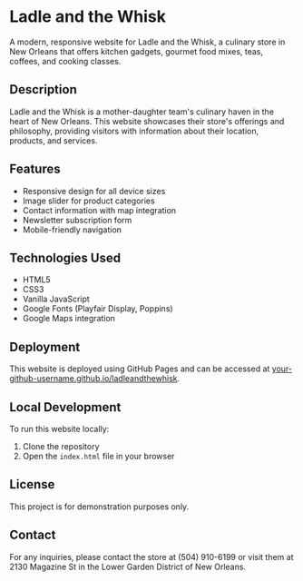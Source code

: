 # Ladle and the Whisk

A modern, responsive website for Ladle and the Whisk, a culinary store in New Orleans that offers kitchen gadgets, gourmet food mixes, teas, coffees, and cooking classes.

## Description

Ladle and the Whisk is a mother-daughter team's culinary haven in the heart of New Orleans. This website showcases their store's offerings and philosophy, providing visitors with information about their location, products, and services.

## Features

- Responsive design for all device sizes
- Image slider for product categories
- Contact information with map integration
- Newsletter subscription form
- Mobile-friendly navigation

## Technologies Used

- HTML5
- CSS3
- Vanilla JavaScript
- Google Fonts (Playfair Display, Poppins)
- Google Maps integration

## Deployment

This website is deployed using GitHub Pages and can be accessed at [your-github-username.github.io/ladleandthewhisk](https://your-github-username.github.io/ladleandthewhisk).

## Local Development

To run this website locally:

1. Clone the repository
2. Open the `index.html` file in your browser

## License

This project is for demonstration purposes only.

## Contact

For any inquiries, please contact the store at (504) 910-6199 or visit them at 2130 Magazine St in the Lower Garden District of New Orleans.
